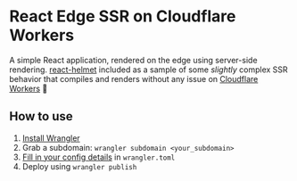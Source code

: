 # React Edge SSR on Cloudflare Workers

A simple React application, rendered on the edge using server-side rendering. [react-helmet](https://github.com/nfl/react-helmet) included as a sample of some _slightly_ complex SSR behavior that compiles and renders without any issue on [Cloudflare Workers](https://workers.cloudflare.com) 🙌

## How to use

1. [Install Wrangler](https://workers.cloudflare.com/docs/quickstart/cli-setup/)
2. Grab a subdomain: `wrangler subdomain <your_subdomain>`
3. [Fill in your config details](https://workers.cloudflare.com/docs/quickstart/api-keys/) in `wrangler.toml`
4. Deploy using `wrangler publish`
